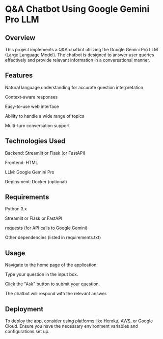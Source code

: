 # Q&A Chatbot Using Google Gemini Pro LLM

## Overview

This project implements a Q&A chatbot utilizing the Google Gemini Pro LLM (Large Language Model). The chatbot is designed to answer user queries effectively and provide relevant information in a conversational manner.

## Features

Natural language understanding for accurate question interpretation

Context-aware responses

Easy-to-use web interface

Ability to handle a wide range of topics

Multi-turn conversation support

## Technologies Used

Backend: Streamlit or Flask (or FastAPI)

Frontend: HTML

LLM: Google Gemini Pro

Deployment: Docker (optional)

## Requirements

Python 3.x

Streamlit or Flask or FastAPI

requests (for API calls to Google Gemini)

Other dependencies (listed in requirements.txt)

## Usage

Navigate to the home page of the application.

Type your question in the input box.

Click the "Ask" button to submit your question.

The chatbot will respond with the relevant answer.

## Deployment

To deploy the app, consider using platforms like Heroku, AWS, or Google Cloud. Ensure you have the necessary environment variables and configurations set up.
